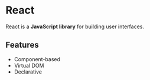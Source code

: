 # React

React is a **JavaScript library** for building user interfaces.

## Features

- Component-based
- Virtual DOM
- Declarative
